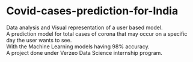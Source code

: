 # Covid-cases-prediction-for-India
Data analysis and Visual representation of a user based model.<br>
A prediction model for total cases of corona that may occur on a specific day the user wants to see.<br>
With the Machine Learning models having 98% accuracy.<br>
A project done under Verzeo Data Science internship program.
